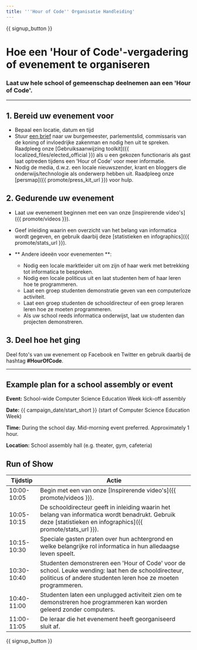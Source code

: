 ```yaml
---
title: '''Hour of Code'' Organisatie Handleiding'
---
```


{{ signup_button }}

# Hoe een 'Hour of Code'-vergadering of evenement te organiseren

### Laat uw hele school of gemeenschap deelnemen aan een 'Hour of Code'. 

* * *

## 1. Bereid uw evenement voor

- Bepaal een locatie, datum en tijd
- Stuur [een brief](https://hourofcode.com/promote/resources#sample-emails) naar uw burgemeester, parlementslid, commissaris van de koning of invloedrijke zakenman en nodig hen uit te spreken. Raadpleeg onze [Gebruiksaanwijzing toolkit]({{ localized_files/elected_official }}) als u een gekozen functionaris als gast laat optreden tijdens een 'Hour of Code' voor meer informatie.
- Nodig de media, d.w.z. een locale nieuwszender, krant en bloggers die onderwijs/technologie als onderwerp hebben uit. Raadpleeg onze [persmap]({{ promote/press_kit_url }}) voor hulp.

## 2. Gedurende uw evenement

- Laat uw evenement beginnen met een van onze [inspirerende video's]({{ promote/videos }}).
- Geef inleiding waarin een overzicht van het belang van informatica wordt gegeven, en gebruik daarbij deze [statistieken en infographics]({{ promote/stats_url }}).   
      
    
- ** Andere ideeën voor evenementen **: 
    - Nodig een locale marktleider uit om zijn of haar werk met betrekking tot informatica te bespreken.
    - Nodig een locale politicus uit en laat studenten hem of haar leren hoe te programmeren.
    - Laat een groep studenten demonstratie geven van een computerloze activiteit. 
    - Laat een groep studenten de schooldirecteur of een groep leraren leren hoe ze moeten programmeren. 
    - Als uw school reeds informatica onderwijst, laat uw studenten dan projecten demonstreren.

## 3. Deel hoe het ging

Deel foto's van uw evenement op Facebook en Twitter en gebruik daarbij de hashtag **#HourOfCode**.

* * *

## Example plan for a school assembly or event

**Event:** School-wide Computer Science Education Week kick-off assembly

**Date:** {{ campaign_date/start_short }} (start of Computer Science Education Week)

**Time:** During the school day. Mid-morning event preferred. Approximately 1 hour.

**Location:** School assembly hall (e.g. theater, gym, cafeteria)

## Run of Show

| Tijdstip    | Actie                                                                                                                                                                 |
| ----------- | --------------------------------------------------------------------------------------------------------------------------------------------------------------------- |
| 10:00-10:05 | Begin met een van onze [Inspirerende video's]({{ promote/videos }}).                                                                                                  |
| 10:05-10:15 | De schooldirecteur geeft in inleiding waarin het belang van informatica wordt benadrukt. Gebruik deze [statistieken en infographics]({{ promote/stats_url }}).        |
| 10:15-10:30 | Speciale gasten praten over hun achtergrond en welke belangrijke rol informatica in hun alledaagse leven speelt.                                                      |
| 10:30-10:40 | Studenten demonstreren een 'Hour of Code' voor de school. Leuke wending: laat hen de schooldirecteur, politicus of andere studenten leren hoe ze moeten programmeren. |
| 10:40-11:00 | Studenten laten een unplugged activiteit zien om te demonstreren hoe programmeren kan worden geleerd zonder computers.                                                |
| 11:00-11:05 | De leraar die het evenement heeft georganiseerd sluit af.                                                                                                             |

{{ signup_button }}